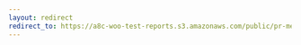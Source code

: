 ```yaml
---
layout: redirect
redirect_to: https://a8c-woo-test-reports.s3.amazonaws.com/public/pr-merge/43345/api/index.html
---
```

